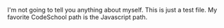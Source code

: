 I'm not going to tell you anything about myself. This is just a test file.
My favorite CodeSchool path is the Javascript path.
